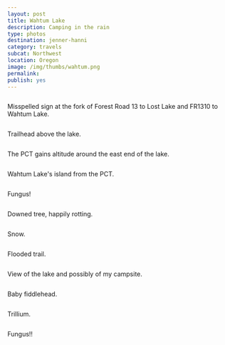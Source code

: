 ```yaml
---
layout: post
title: Wahtum Lake
description: Camping in the rain
type: photos
destination: jenner-hanni
category: travels
subcat: Northwest
location: Oregon
image: /img/thumbs/wahtum.png
permalink: 
publish: yes
---
```


<p><a href="https://jenner.smugmug.com/North-America/2012-Wahtum-Lake/i-hV5QCSJ/0/M/DSCF4101-M.jpg">
<img src="https://jenner.smugmug.com/North-America/2012-Wahtum-Lake/i-hV5QCSJ/0/M/DSCF4101-M.jpg" alt=""></a></p>

Misspelled sign at the fork of Forest Road 13 to Lost Lake and FR1310 to Wahtum Lake. 

<p><a href="https://jenner.smugmug.com/North-America/2012-Wahtum-Lake/i-tKWv7f9/0/M/DSCF4048-M.jpg">
<img src="https://jenner.smugmug.com/North-America/2012-Wahtum-Lake/i-tKWv7f9/0/M/DSCF4048-M.jpg" alt=""></a></p>

Trailhead above the lake.

<p><a href="https://jenner.smugmug.com/North-America/2012-Wahtum-Lake/i-DFG8ZC7/0/M/DSCF4050-M.jpg">
<img src="https://jenner.smugmug.com/North-America/2012-Wahtum-Lake/i-DFG8ZC7/0/M/DSCF4050-M.jpg" alt=""></a></p>

The PCT gains altitude around the east end of the lake.

<p><a href="https://jenner.smugmug.com/North-America/2012-Wahtum-Lake/i-FRKXTTL/0/M/DSCF4054-M.jpg">
<img src="https://jenner.smugmug.com/North-America/2012-Wahtum-Lake/i-FRKXTTL/0/M/DSCF4054-M.jpg" alt=""></a></p>

Wahtum Lake's island from the PCT.

<p><a href="https://jenner.smugmug.com/North-America/2012-Wahtum-Lake/i-Qjjxnwf/0/M/DSCF4052-M.jpg">
<img src="https://jenner.smugmug.com/North-America/2012-Wahtum-Lake/i-Qjjxnwf/0/M/DSCF4052-M.jpg" alt=""></a></p>

Fungus!

<p><a href="https://jenner.smugmug.com/North-America/2012-Wahtum-Lake/i-ztZb2rG/0/M/DSCF4051-M.jpg">
<img src="https://jenner.smugmug.com/North-America/2012-Wahtum-Lake/i-ztZb2rG/0/M/DSCF4051-M.jpg" alt=""></a></p>

Downed tree, happily rotting.

<p><a href="https://jenner.smugmug.com/North-America/2012-Wahtum-Lake/i-mv6kk5B/0/M/DSCF4060-M.jpg">
<img src="https://jenner.smugmug.com/North-America/2012-Wahtum-Lake/i-mv6kk5B/0/M/DSCF4060-M.jpg" alt=""></a></p>

Snow.

<p><a href="https://jenner.smugmug.com/North-America/2012-Wahtum-Lake/i-X38GrxM/0/M/DSCF4067-M.jpg">
<img src="https://jenner.smugmug.com/North-America/2012-Wahtum-Lake/i-X38GrxM/0/M/DSCF4067-M.jpg" alt=""></a></p>

Flooded trail.

<p><a href="https://jenner.smugmug.com/North-America/2012-Wahtum-Lake/i-8HtgjG4/0/M/DSCF4069-M.jpg">
<img src="https://jenner.smugmug.com/North-America/2012-Wahtum-Lake/i-8HtgjG4/0/M/DSCF4069-M.jpg" alt=""></a></p>

View of the lake and possibly of my campsite.

<p><a href="https://jenner.smugmug.com/North-America/2012-Wahtum-Lake/i-4MTXXmP/0/M/DSCF4077-M.jpg">
<img src="https://jenner.smugmug.com/North-America/2012-Wahtum-Lake/i-4MTXXmP/0/M/DSCF4077-M.jpg" alt=""></a></p>

Baby fiddlehead.

<p><a href="https://jenner.smugmug.com/North-America/2012-Wahtum-Lake/i-KtzmKRB/0/M/DSCF4080-M.jpg">
<img src="https://jenner.smugmug.com/North-America/2012-Wahtum-Lake/i-KtzmKRB/0/M/DSCF4080-M.jpg" alt=""></a></p>

Trillium.

<p><a href="https://jenner.smugmug.com/North-America/2012-Wahtum-Lake/i-SCW375p/0/M/DSCF4085-M.jpg">
<img src="https://jenner.smugmug.com/North-America/2012-Wahtum-Lake/i-SCW375p/0/M/DSCF4085-M.jpg" alt=""></a></p>

Fungus!!

<p><a href="https://jenner.smugmug.com/North-America/2012-Wahtum-Lake/i-qvfWh6K/0/M/DSCF4087-M.jpg">
<img src="https://jenner.smugmug.com/North-America/2012-Wahtum-Lake/i-qvfWh6K/0/M/DSCF4087-M.jpg" alt=""></a></p>

<p><a href="https://jenner.smugmug.com/North-America/2012-Wahtum-Lake/i-cQCwNhJ/0/M/DSCF4089-M.jpg">
<img src="https://jenner.smugmug.com/North-America/2012-Wahtum-Lake/i-cQCwNhJ/0/M/DSCF4089-M.jpg" alt=""></a></p>

<p><a href="https://jenner.smugmug.com/North-America/2012-Wahtum-Lake/i-Lp7wfSM/0/M/DSCF4090-M.jpg">
<img src="https://jenner.smugmug.com/North-America/2012-Wahtum-Lake/i-Lp7wfSM/0/M/DSCF4090-M.jpg" alt=""></a></p>

<p><a href="https://jenner.smugmug.com/North-America/2012-Wahtum-Lake/i-Rz5tnr4/0/M/DSCF4091-M.jpg">
<img src="https://jenner.smugmug.com/North-America/2012-Wahtum-Lake/i-Rz5tnr4/0/M/DSCF4091-M.jpg" alt=""></a></p>

<p><a href="https://jenner.smugmug.com/North-America/2012-Wahtum-Lake/i-zGFX5qB/0/M/DSCF4092-M.jpg">
<img src="https://jenner.smugmug.com/North-America/2012-Wahtum-Lake/i-zGFX5qB/0/M/DSCF4092-M.jpg" alt=""></a></p>

<p><a href="https://jenner.smugmug.com/North-America/2012-Wahtum-Lake/i-5KvHhdL/0/M/DSCF4099-M.jpg">
<img src="https://jenner.smugmug.com/North-America/2012-Wahtum-Lake/i-5KvHhdL/0/M/DSCF4099-M.jpg" alt=""></a></p>







